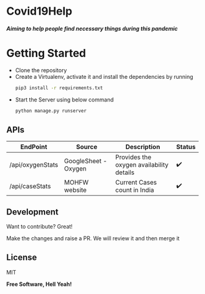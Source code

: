 # Covid19Help
##### _Aiming to help people find necessary things during this pandemic_
####
####
####
# Getting Started

- Clone the repository
- Create a Virtualenv, activate it and install the dependencies by running 
     ```sh
    pip3 install -r requirements.txt
    ```
- Start the Server using below command
     ```sh
    python manage.py runserver
    ```

## APIs

| EndPoint      | Source | Description | Status |
| ----------- | ----------- |----------- |----------- |
| /api/oxygenStats      | GoogleSheet - Oxygen       | Provides the oxygen availability details|:heavy_check_mark:|
| /api/caseStats   | MOHFW website        | Current Cases count in India|:heavy_check_mark:|


## Development

Want to contribute? Great!

Make the changes and raise a PR. We will review it and then merge it




## License

MIT

**Free Software, Hell Yeah!**
